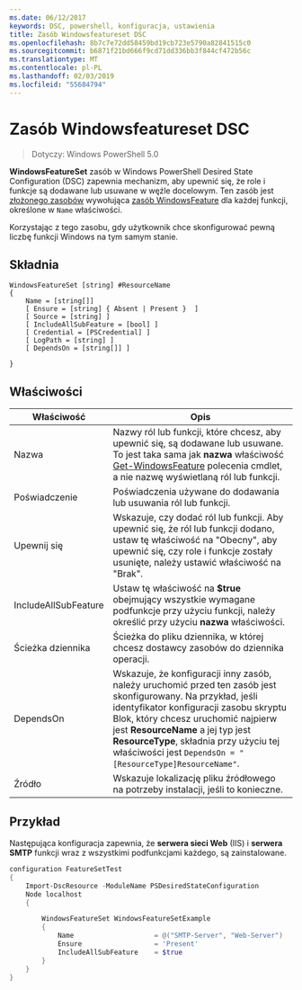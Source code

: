 ```yaml
---
ms.date: 06/12/2017
keywords: DSC, powershell, konfiguracja, ustawienia
title: Zasób Windowsfeatureset DSC
ms.openlocfilehash: 8b7c7e72dd58459bd19cb723e5790a82841515c0
ms.sourcegitcommit: b6871f21bd666f9cd71dd336bb3f844cf472b56c
ms.translationtype: MT
ms.contentlocale: pl-PL
ms.lasthandoff: 02/03/2019
ms.locfileid: "55684794"
---
```

# <a name="dsc-windowsfeatureset-resource"></a>Zasób Windowsfeatureset DSC

> Dotyczy: Windows PowerShell 5.0

**WindowsFeatureSet** zasób w Windows PowerShell Desired State Configuration (DSC) zapewnia mechanizm, aby upewnić się, że role i funkcje są dodawane lub usuwane w węźle docelowym.
Ten zasób jest [złożonego zasobów](../../../resources/authoringResourceComposite.md) wywołująca [zasób WindowsFeature](windowsfeatureResource.md) dla każdej funkcji, określone w `Name` właściwości.

Korzystając z tego zasobu, gdy użytkownik chce skonfigurować pewną liczbę funkcji Windows na tym samym stanie.

## <a name="syntax"></a>Składnia

```
WindowsFeatureSet [string] #ResourceName
{
    Name = [string[]]
    [ Ensure = [string] { Absent | Present }  ]
    [ Source = [string] ]
    [ IncludeAllSubFeature = [bool] ]
    [ Credential = [PSCredential] ]
    [ LogPath = [string] ]
    [ DependsOn = [string[]] ]

}
```

## <a name="properties"></a>Właściwości

|  Właściwość  |  Opis   |
|---|---|
| Nazwa| Nazwy ról lub funkcji, które chcesz, aby upewnić się, są dodawane lub usuwane. To jest taka sama jak **nazwa** właściwość [Get-WindowsFeature](https://technet.microsoft.com/en-us/library/jj205469.aspx) polecenia cmdlet, a nie nazwę wyświetlaną ról lub funkcji.|
| Poświadczenie| Poświadczenia używane do dodawania lub usuwania ról lub funkcji.|
| Upewnij się| Wskazuje, czy dodać ról lub funkcji. Aby upewnić się, że ról lub funkcji dodano, ustaw tę właściwość na "Obecny", aby upewnić się, czy role i funkcje zostały usunięte, należy ustawić właściwość na "Brak".|
| IncludeAllSubFeature| Ustaw tę właściwość na **$true** obejmujący wszystkie wymagane podfunkcje przy użyciu funkcji, należy określić przy użyciu **nazwa** właściwości.|
| Ścieżka dziennika| Ścieżka do pliku dziennika, w której chcesz dostawcy zasobów do dziennika operacji.|
| DependsOn| Wskazuje, że konfiguracji inny zasób, należy uruchomić przed ten zasób jest skonfigurowany. Na przykład, jeśli identyfikator konfiguracji zasobu skryptu Blok, który chcesz uruchomić najpierw jest __ResourceName__ a jej typ jest __ResourceType__, składnia przy użyciu tej właściwości jest `DependsOn = "[ResourceType]ResourceName"`.|
| Źródło| Wskazuje lokalizację pliku źródłowego na potrzeby instalacji, jeśli to konieczne.|

## <a name="example"></a>Przykład

Następująca konfiguracja zapewnia, że **serwera sieci Web** (IIS) i **serwera SMTP** funkcji wraz z wszystkimi podfunkcjami każdego, są zainstalowane.

```powershell
configuration FeatureSetTest
{
    Import-DscResource -ModuleName PSDesiredStateConfiguration
    Node localhost
    {

        WindowsFeatureSet WindowsFeatureSetExample
        {
            Name                    = @("SMTP-Server", "Web-Server")
            Ensure                  = 'Present'
            IncludeAllSubFeature    = $true
        }
    }
}
```

